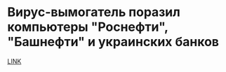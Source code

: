 # Вирус-вымогатель поразил компьютеры "Роснефти", "Башнефти" и украинских банков



[LINK](https://varlamov.ru/2440873.html)